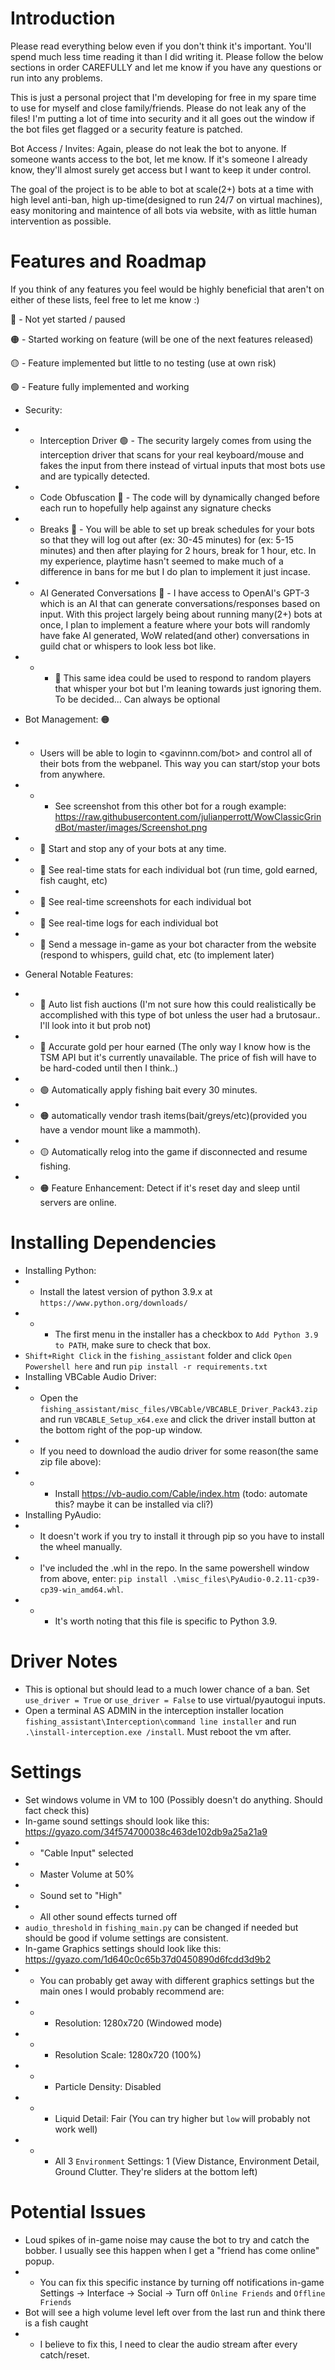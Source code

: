 # Introduction
Please read everything below even if you don't think it's important. You'll spend much less time reading it than I did writing it. Please follow the below sections in order CAREFULLY and let me know if you have any questions or run into any problems.


This is just a personal project that I'm developing for free in my spare time to use for myself and close family/friends. Please do not leak any of the files! I'm putting a lot of time into security and it all goes out the window if the bot files get flagged or a security feature is patched.


Bot Access / Invites:
Again, please do not leak the bot to anyone. If someone wants access to the bot, let me know. If it's someone I already know, they'll almost surely get access but I want to keep it under control. 


The goal of the project is to be able to bot at scale(2+) bots at a time with high level anti-ban, high up-time(designed to run 24/7 on virtual machines), easy monitoring and maintence of all bots via website, with as little human intervention as possible. 

# Features and Roadmap
If you think of any features you feel would be highly beneficial that aren't on either of these lists, feel free to let me know :)

🔴 - Not yet started / paused

🟠 - Started working on feature (will be one of the next features released)

🟡 - Feature implemented but little to no testing (use at own risk)

🟢 - Feature fully implemented and working

* Security:
* * Interception Driver 🟢 - The security largely comes from using the interception driver that scans for your real keyboard/mouse and fakes the input from there instead of virtual inputs that most bots use and are typically detected.
* * Code Obfuscation 🔴 - The code will by dynamically changed before each run to hopefully help against any signature checks
* * Breaks 🔴 - You will be able to set up break schedules for your bots so that they will log out after (ex: 30-45 minutes) for (ex: 5-15 minutes) and then after playing for 2 hours, break for 1 hour, etc. In my experience, playtime hasn't seemed to make much of a difference in bans for me but I do plan to implement it just incase. 
* * AI Generated Conversations 🔴 - I have access to OpenAI's GPT-3 which is an AI that can generate conversations/responses based on input. With this project largely being about running many(2+) bots at once, I plan to implement a feature where your bots will randomly have fake AI generated, WoW related(and other) conversations in guild chat or whispers to look less bot like. 
* * * 🔴 This same idea could be used to respond to random players that whisper your bot but I'm leaning towards just ignoring them. To be decided... Can always be optional


* Bot Management: 🟠
* * Users will be able to login to <gavinnn.com/bot> and control all of their bots from the webpanel. This way you can start/stop your bots from anywhere. 
* * * See screenshot from this other bot for a rough example: https://raw.githubusercontent.com/julianperrott/WowClassicGrindBot/master/images/Screenshot.png
* * 🔴 Start and stop any of your bots at any time.
* * 🔴 See real-time stats for each individual bot (run time, gold earned, fish caught, etc)
* * 🔴 See real-time screenshots for each individual bot
* * 🔴 See real-time logs for each individual bot
* * 🔴 Send a message in-game as your bot character from the website (respond to whispers, guild chat, etc (to implement later)


* General Notable Features:
* * 🔴 Auto list fish auctions (I'm not sure how this could realistically be accomplished with this type of bot unless the user had a brutosaur.. I'll look into it but prob not)
* * 🔴 Accurate gold per hour earned (The only way I know how is the TSM API but it's currently unavailable. The price of fish will have to be hard-coded until then I think..)
* * 🟢 Automatically apply fishing bait every 30 minutes.
* * 🟠 automatically vendor trash items(bait/greys/etc)(provided you have a vendor mount like a mammoth).
* * 🟡 Automatically relog into the game if disconnected and resume fishing.
* * 🟠 Feature Enhancement: Detect if it's reset day and sleep until servers are online.


# Installing Dependencies
* Installing Python:
* * Install the latest version of python 3.9.x at `https://www.python.org/downloads/`
* * * The first menu in the installer has a checkbox to `Add Python 3.9 to PATH`, make sure to check that box.
* `Shift+Right Click` in the `fishing_assistant` folder and click `Open Powershell here` and run `pip install -r requirements.txt`
* Installing VBCable Audio Driver:
* * Open the `fishing_assistant/misc_files/VBCable/VBCABLE_Driver_Pack43.zip` and run `VBCABLE_Setup_x64.exe` and click the driver install button at the bottom right of the pop-up window.
* * If you need to download the audio driver for some reason(the same zip file above):
* * * Install https://vb-audio.com/Cable/index.htm (todo: automate this? maybe it can be installed via cli?)
* Installing PyAudio:
* * It doesn't work if you try to install it through pip so you have to install the wheel manually.
* * I've included the .whl in the repo. In the same powershell window from above, enter: `pip install .\misc_files\PyAudio-0.2.11-cp39-cp39-win_amd64.whl`.
* * * It's worth noting that this file is specific to Python 3.9.

# Driver Notes
*  This is optional but should lead to a much lower chance of a ban. Set `use_driver = True` or `use_driver = False` to use virtual/pyautogui inputs.
*  Open a terminal AS ADMIN in the interception installer location `fishing_assistant\Interception\command line installer` and run `.\install-interception.exe /install`. Must reboot the vm after.

# Settings
*  Set windows volume in VM to 100 (Possibly doesn't do anything. Should fact check this)
*  In-game sound settings should look like this: https://gyazo.com/34f574700038c463de102db9a25a21a9
* *  "Cable Input" selected
* *  Master Volume at 50%
* *  Sound set to "High"
* *  All other sound effects turned off
* `audio_threshold` in `fishing_main.py` can be changed if needed but should be good if volume settings are consistent.
* In-game Graphics settings should look like this: https://gyazo.com/1d640c0c65b37d0450890d6fcdd3d9b2
* * You can probably get away with different graphics settings but the main ones I would probably recommend are:
* * * Resolution: 1280x720 (Windowed mode)
* * * Resolution Scale: 1280x720 (100%)
* * * Particle Density: Disabled
* * * Liquid Detail: Fair (You can try higher but `low` will probably not work well)
* * * All 3 `Environment` Settings: 1 (View Distance, Environment Detail, Ground Clutter. They're sliders at the bottom left)

# Potential Issues
* Loud spikes of in-game noise may cause the bot to try and catch the bobber. I usually see this happen when I get a "friend has come online" popup.
* * You can fix this specific instance by turning off notifications in-game Settings -> Interface -> Social -> Turn off `Online Friends` and `Offline Friends`
* Bot will see a high volume level left over from the last run and think there is a fish caught
* * I believe to fix this, I need to clear the audio stream after every catch/reset.
